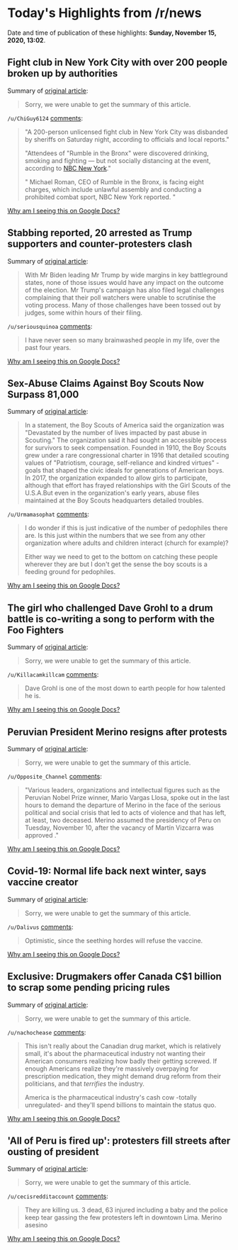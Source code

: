 # Today's Highlights from /r/news

Date and time of publication of these highlights: **Sunday, November 15, 2020, 13:02**.

## Fight club in New York City with over 200 people broken up by authorities

Summary of [original article](https://www.nbcnews.com/news/us-news/fight-club-new-york-city-over-200-people-broken-authorities-n1247859):

> Sorry, we were unable to get the summary of this article.

`/u/ChiGuy6124` [comments](https://www.reddit.com/r/news/comments/junk1b/fight_club_in_new_york_city_with_over_200_people/):

>  "A 200-person unlicensed fight club in New York City was disbanded by sheriffs on Saturday night, according to officials and local reports."
> 
> "Attendees of "Rumble in the Bronx" were discovered drinking, smoking and fighting — but not socially distancing at the event, according to [NBC New York](https://www.nbcnewyork.com/news/local/more-than-200-people-caught-at-illegal-nyc-fight-club-saturday-night/2725731/)."
> 
> " Michael Roman, CEO of Rumble in the Bronx, is facing eight charges, which include unlawful assembly and conducting a prohibited combat sport, NBC New York reported. "

[Why am I seeing this on Google Docs?](https://docs.google.com/document/d/1Dc6We63vOXIZsc0op-Bt4abqkYjXzOigalQqFxmvvbM/edit?usp=sharing)

## Stabbing reported, 20 arrested as Trump supporters and counter-protesters clash

Summary of [original article](https://www.abc.net.au/news/2020-11-15/donald-trump-visits-million-maga-march-in-washington/12884914):

> With Mr Biden leading Mr Trump by wide margins in key battleground states, none of those issues would have any impact on the outcome of the election. Mr Trump's campaign has also filed legal challenges complaining that their poll watchers were unable to scrutinise the voting process. Many of those challenges have been tossed out by judges, some within hours of their filing.

`/u/seriousquinoa` [comments](https://www.reddit.com/r/news/comments/juj0wp/stabbing_reported_20_arrested_as_trump_supporters/):

> I have never seen so many brainwashed people in my life, over the past four years.

[Why am I seeing this on Google Docs?](https://docs.google.com/document/d/1Dc6We63vOXIZsc0op-Bt4abqkYjXzOigalQqFxmvvbM/edit?usp=sharing)

## Sex-Abuse Claims Against Boy Scouts Now Surpass 81,000

Summary of [original article](https://www.nytimes.com/2020/11/15/us/boy-scouts-abuse-claims-bankruptcy.html?action=click&module=Top%20Stories&pgtype=Homepage):

> In a statement, the Boy Scouts of America said the organization was "Devastated by the number of lives impacted by past abuse in Scouting." The organization said it had sought an accessible process for survivors to seek compensation. Founded in 1910, the Boy Scouts grew under a rare congressional charter in 1916 that detailed scouting values of "Patriotism, courage, self-reliance and kindred virtues" - goals that shaped the civic ideals for generations of American boys. In 2017, the organization expanded to allow girls to participate, although that effort has frayed relationships with the Girl Scouts of the U.S.A.But even in the organization's early years, abuse files maintained at the Boy Scouts headquarters detailed troubles.

`/u/Urmamasophat` [comments](https://www.reddit.com/r/news/comments/juq85w/sexabuse_claims_against_boy_scouts_now_surpass/):

> I do wonder if this is just indicative of the number of pedophiles there are. Is this just within the numbers that we see from any other organization where adults and children interact (church for example)?  
> 
> Either way we need to get to the bottom on catching these people wherever they are but I don't get the sense the boy scouts is a feeding ground for pedophiles.

[Why am I seeing this on Google Docs?](https://docs.google.com/document/d/1Dc6We63vOXIZsc0op-Bt4abqkYjXzOigalQqFxmvvbM/edit?usp=sharing)

## The girl who challenged Dave Grohl to a drum battle is co-writing a song to perform with the Foo Fighters

Summary of [original article](https://www.cnn.com/2020/11/15/uk/dave-grohl-nandi-bushell-write-perform-foo-fighters-trnd/index.html):

> Sorry, we were unable to get the summary of this article.

`/u/Killacamkillcam` [comments](https://www.reddit.com/r/news/comments/juhh4u/the_girl_who_challenged_dave_grohl_to_a_drum/):

> Dave Grohl is one of the most down to earth people for how talented he is.

[Why am I seeing this on Google Docs?](https://docs.google.com/document/d/1Dc6We63vOXIZsc0op-Bt4abqkYjXzOigalQqFxmvvbM/edit?usp=sharing)

## Peruvian President Merino resigns after protests

Summary of [original article](https://peru21.pe/politica/gran-marcha-nacional-manuel-merino-renuncio-a-la-presidencia-del-peru-manuel-merino-gran-marcha-nacional-noticia/):

> Sorry, we were unable to get the summary of this article.

`/u/Opposite_Channel` [comments](https://www.reddit.com/r/news/comments/jupkej/peruvian_president_merino_resigns_after_protests/):

> "Various leaders, organizations and intellectual figures such as the Peruvian Nobel Prize winner, Mario Vargas Llosa, spoke out in the last hours to demand the departure of Merino in the face of the serious political and social crisis that led to acts of violence and that has left, at least, two deceased.
> Merino assumed the presidency of Peru on Tuesday, November 10, after the vacancy of Martín Vizcarra was approved ."

[Why am I seeing this on Google Docs?](https://docs.google.com/document/d/1Dc6We63vOXIZsc0op-Bt4abqkYjXzOigalQqFxmvvbM/edit?usp=sharing)

## Covid-19: Normal life back next winter, says vaccine creator

Summary of [original article](https://www.bbc.com/news/health-54949799):

> Sorry, we were unable to get the summary of this article.

`/u/Dalivus` [comments](https://www.reddit.com/r/news/comments/jukfw4/covid19_normal_life_back_next_winter_says_vaccine/):

> Optimistic, since the seething hordes will refuse the vaccine.

[Why am I seeing this on Google Docs?](https://docs.google.com/document/d/1Dc6We63vOXIZsc0op-Bt4abqkYjXzOigalQqFxmvvbM/edit?usp=sharing)

## Exclusive: Drugmakers offer Canada C$1 billion to scrap some pending pricing rules

Summary of [original article](https://www.reuters.com/article/us-canada-pharmaceuticals-exclusive-idUSKBN27V0EY):

> Sorry, we were unable to get the summary of this article.

`/u/nachochease` [comments](https://www.reddit.com/r/news/comments/jumzo5/exclusive_drugmakers_offer_canada_c1_billion_to/):

> This isn't really about the Canadian drug market, which is relatively small, it's about the pharmaceutical industry not wanting their American consumers realizing how badly their getting screwed.  If enough Americans realize they're massively overpaying for prescription medication, they might demand drug reform from their politicians, and that *terrifies* the industry.  
> 
> America is the pharmaceutical industry's cash cow -totally unregulated- and they'll spend billions to maintain the status quo.

[Why am I seeing this on Google Docs?](https://docs.google.com/document/d/1Dc6We63vOXIZsc0op-Bt4abqkYjXzOigalQqFxmvvbM/edit?usp=sharing)

## 'All of Peru is fired up': protesters fill streets after ousting of president

Summary of [original article](https://www.theguardian.com/world/2020/nov/13/peru-protests-impeachment-president-martin-vizcarra):

> Sorry, we were unable to get the summary of this article.

`/u/cecisredditaccount` [comments](https://www.reddit.com/r/news/comments/jui144/all_of_peru_is_fired_up_protesters_fill_streets/):

> They are killing us. 3 dead, 63 injured including a baby and the police keep tear gassing the few protesters left in downtown Lima. Merino asesino

[Why am I seeing this on Google Docs?](https://docs.google.com/document/d/1Dc6We63vOXIZsc0op-Bt4abqkYjXzOigalQqFxmvvbM/edit?usp=sharing)


